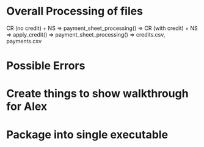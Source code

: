 # Overall Processing of files
CR (no credit) + NS => payment_sheet_processing() => 
CR (with credit) + NS => apply_credit() => payment_sheet_processing() => credits.csv, payments.csv

# Possible Errors



# Create things to show walkthrough for Alex

# Package into single executable

